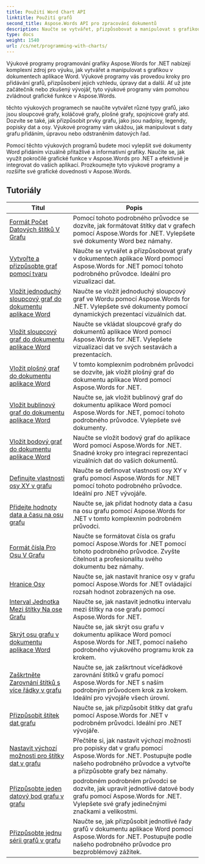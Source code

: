 ```yaml
---
title: Použití Word Chart API
linktitle: Použití grafů
second_title: Aspose.Words API pro zpracování dokumentů
description: Naučte se vytvářet, přizpůsobovat a manipulovat s grafikou v dokumentech aplikace Word pomocí Aspose.Words for .NET. Výukové programy poskytují vysvětlení krok za krokem a zdrojový kód C#, který vám pomůže přidávat grafy.
type: docs
weight: 1540
url: /cs/net/programming-with-charts/
---
```

Výukové programy programování grafiky Aspose.Words for .NET nabízejí komplexní zdroj pro výuku, jak vytvářet a manipulovat s grafikou v dokumentech aplikace Word. Výukové programy vás provedou kroky pro přidávání grafů, přizpůsobení jejich vzhledu, úpravy dat a další. Ať už jste začátečník nebo zkušený vývojář, tyto výukové programy vám pomohou zvládnout grafické funkce v Aspose.Words.

těchto výukových programech se naučíte vytvářet různé typy grafů, jako jsou sloupcové grafy, koláčové grafy, plošné grafy, spojnicové grafy atd. Dozvíte se také, jak přizpůsobit prvky grafu, jako jsou nadpisy, legendy, popisky dat a osy. Výukové programy vám ukážou, jak manipulovat s daty grafu přidáním, úpravou nebo odstraněním datových řad.

Pomocí těchto výukových programů budete moci vylepšit své dokumenty Word přidáním vizuálně přitažlivé a informativní grafiky. Naučíte se, jak využít pokročilé grafické funkce v Aspose.Words pro .NET a efektivně je integrovat do vašich aplikací. Prozkoumejte tyto výukové programy a rozšiřte své grafické dovednosti v Aspose.Words.

 ## Tutoriály
| Titul | Popis |
| --- | --- |
| [Formát Počet Datových štítků V Grafu](./format-number-of-data-label/) | Pomocí tohoto podrobného průvodce se dozvíte, jak formátovat štítky dat v grafech pomocí Aspose.Words for .NET. Vylepšete své dokumenty Word bez námahy. |
| [Vytvořte a přizpůsobte graf pomocí tvaru](./create-chart-using-shape/) | Naučte se vytvářet a přizpůsobovat grafy v dokumentech aplikace Word pomocí Aspose.Words for .NET pomocí tohoto podrobného průvodce. Ideální pro vizualizaci dat. |
| [Vložit jednoduchý sloupcový graf do dokumentu aplikace Word](./insert-simple-column-chart/) | Naučte se vložit jednoduchý sloupcový graf ve Wordu pomocí Aspose.Words for .NET. Vylepšete své dokumenty pomocí dynamických prezentací vizuálních dat. |
| [Vložit sloupcový graf do dokumentu aplikace Word](./insert-column-chart/) | Naučte se vkládat sloupcové grafy do dokumentů aplikace Word pomocí Aspose.Words for .NET. Vylepšete vizualizaci dat ve svých sestavách a prezentacích. |
| [Vložit plošný graf do dokumentu aplikace Word](./insert-area-chart/) | V tomto komplexním podrobném průvodci se dozvíte, jak vložit plošný graf do dokumentu aplikace Word pomocí Aspose.Words for .NET. |
| [Vložit bublinový graf do dokumentu aplikace Word](./insert-bubble-chart/) | Naučte se, jak vložit bublinový graf do dokumentu aplikace Word pomocí Aspose.Words for .NET, pomocí tohoto podrobného průvodce. Vylepšete své dokumenty. |
| [Vložit bodový graf do dokumentu aplikace Word](./insert-scatter-chart/) | Naučte se vložit bodový graf do aplikace Word pomocí Aspose.Words for .NET. Snadné kroky pro integraci reprezentací vizuálních dat do vašich dokumentů. |
| [Definujte vlastnosti osy XY v grafu](./define-xyaxis-properties/) | Naučte se definovat vlastnosti osy XY v grafu pomocí Aspose.Words for .NET pomocí tohoto podrobného průvodce. Ideální pro .NET vývojáře. |
| [Přidejte hodnoty data a času na osu grafu](./date-time-values-to-axis/) | Naučte se, jak přidat hodnoty data a času na osu grafu pomocí Aspose.Words for .NET v tomto komplexním podrobném průvodci. |
| [Formát čísla Pro Osu V Grafu](./number-format-for-axis/) | Naučte se formátovat čísla os grafu pomocí Aspose.Words for .NET pomocí tohoto podrobného průvodce. Zvyšte čitelnost a profesionalitu svého dokumentu bez námahy. |
| [Hranice Osy](./bounds-of-axis/) | Naučte se, jak nastavit hranice osy v grafu pomocí Aspose.Words for .NET ovládající rozsah hodnot zobrazených na ose. |
| [Interval Jednotka Mezi štítky Na ose Grafu](./interval-unit-between-labels-on-axis/) | Naučte se, jak nastavit jednotku intervalu mezi štítky na ose grafu pomocí Aspose.Words for .NET. |
| [Skrýt osu grafu v dokumentu aplikace Word](./hide-chart-axis/) | Naučte se, jak skrýt osu grafu v dokumentu aplikace Word pomocí Aspose.Words for .NET, pomocí našeho podrobného výukového programu krok za krokem. |
| [Zaškrtněte Zarovnání štítků s více řádky v grafu](./tick-multi-line-label-alignment/) | Naučte se, jak zaškrtnout víceřádkové zarovnání štítků v grafu pomocí Aspose.Words for .NET s naším podrobným průvodcem krok za krokem. Ideální pro vývojáře všech úrovní. |
| [Přizpůsobit štítek dat grafu](./chart-data-label/) | Naučte se, jak přizpůsobit štítky dat grafu pomocí Aspose.Words for .NET v podrobném průvodci. Ideální pro .NET vývojáře. |
| [Nastavit výchozí možnosti pro štítky dat v grafu](./default-options-for-data-labels/) | Přečtěte si, jak nastavit výchozí možnosti pro popisky dat v grafu pomocí Aspose.Words for .NET. Postupujte podle našeho podrobného průvodce a vytvořte a přizpůsobte grafy bez námahy. |
| [Přizpůsobte jeden datový bod grafu v grafu](./single-chart-data-point/) | podrobném podrobném průvodci se dozvíte, jak upravit jednotlivé datové body grafu pomocí Aspose.Words for .NET. Vylepšete své grafy jedinečnými značkami a velikostmi. |
| [Přizpůsobte jednu sérii grafů v grafu](./single-chart-series/) | Naučte se, jak přizpůsobit jednotlivé řady grafů v dokumentu aplikace Word pomocí Aspose.Words for .NET. Postupujte podle našeho podrobného průvodce pro bezproblémový zážitek. |